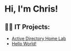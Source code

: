 <h1>Hi, I'm Chris! 
  
<h2>👨‍💻 IT Projects:</h2>

  - [Active Directory Home Lab](https://github.com/chrisvilla1301/Active-Directory-Lab/blob/main/README.md)
  - [Hello World!]()


[Linkedin]: www.linkedin.com/in/christian-villasenor-244779228
<!--
**joshmadakor1/joshmadakor1** is a ✨ _special_ ✨ repository because its `README.md` (this file) appears on your GitHub profile.

Here are some ideas to get you started:

- 🔭 I’m currently working on ...
- 🌱 I’m currently learning ...
- 👯 I’m looking to collaborate on ...
- 🤔 I’m looking for help with ...
- 💬 Ask me about ...
- 📫 How to reach me: ...
- 😄 Pronouns: ...
- ⚡ Fun fact: ...
-->
